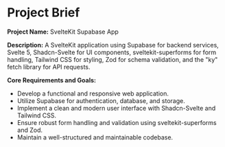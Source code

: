 # Project Brief

**Project Name:** SvelteKit Supabase App

**Description:** A SvelteKit application using Supabase for backend services, Svelte 5, Shadcn-Svelte for UI components, sveltekit-superforms for form handling, Tailwind CSS for styling, Zod for schema validation, and the "ky" fetch library for API requests.

**Core Requirements and Goals:**

*   Develop a functional and responsive web application.
*   Utilize Supabase for authentication, database, and storage.
*   Implement a clean and modern user interface with Shadcn-Svelte and Tailwind CSS.
*   Ensure robust form handling and validation using sveltekit-superforms and Zod.
*   Maintain a well-structured and maintainable codebase.
